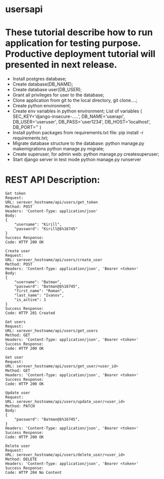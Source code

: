 # usersapi

# These tutorial describe how to run application for testing purpose. Productive deployment tutorial will presented in next release.

 - Install postgres database;
 - Create database(DB_NAME);
 - Create database user(DB_USER);
 - Grant all privileges for user to the database;
 - Clone application from git to the local directory, git clone....;
 - Create python environment;
 - Create env variables in python environment; List of variables 
    (
    SEC_KEY='django-insecure-.....', 
    DB_NAME='userapi', 
    DB_USER='useruser', 
    DB_PASS='user1234', 
    DB_HOST='localhost', 
    DB_PORT=''
    )
 - Install python packages from requirements.txt file: pip install -r requirements.txt;
 - Migrate database structure to the database: python manage.py makemigrations python manage.py migrate;
 - Create superuser, for admin web: python manage.py createsuperuser;
 - Start django server in test mode python manage.py runserver
 
# REST API Description:
    Get token
    Request:
    URL: serever_hostname/api/users/get_token
    Method: POST
    Headers: 'Content-Type: application/json'
    Body:
    { 
        "username": "Kirill",
        "password": "Kirill@$%16745" 
    }
    Success Response:
    Code: HTTP 200 OK

    Create user
    Request:
    URL: serever_hostname/api/users/create_user
    Method: POST
    Headers: 'Content-Type: application/json', 'Bearer <token>'
    Body:
    {
        "username": "Batman",
        "password": "Batman@$%16745",
        "first_name": "Roman",
        "last_name": "Ivanov",
        "is_active": 1
    }
    Success Response:
    Code: HTTP 201 Created
    
    Get users
    Request:
    URL: serever_hostname/api/users/get_users
    Method: GET
    Headers: 'Content-Type: application/json', 'Bearer <token>'
    Success Response:
    Code: HTTP 200 OK
    
    Get user
    Request:
    URL: serever_hostname/api/users/get_user/<user_id>
    Method: GET
    Headers: 'Content-Type: application/json', 'Bearer <token>'
    Success Response:
    Code: HTTP 200 OK
    
    Update user
    Request:
    URL: serever_hostname/api/users/update_user/<user_id>
    Method: PATCH
    Body:
    {
        "password": "Batman@$%16745",
    }
    Headers: 'Content-Type: application/json', 'Bearer <token>'
    Success Response:
    Code: HTTP 200 OK
    
    Delete user
    Request:
    URL: serever_hostname/api/users/delete_user/<user_id>
    Method: DELETE
    Headers: 'Content-Type: application/json', 'Bearer <token>'
    Success Response:
    Code: HTTP 204 No Content